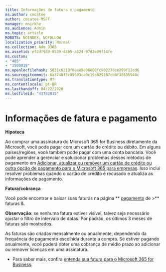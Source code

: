 ```yaml
---
title: Informações de fatura e pagamento
ms.author: cmcatee
author: cmcatee-MSFT
manager: mnirkhe
ms.audience: Admin
ms.topic: article
ROBOTS: NOINDEX, NOFOLLOW
localization_priority: Normal
ms.collection: Adm_O365
ms.assetid: ef2df989-8539-48b5-a324-97d2e09f14fe
ms.custom:
- "485"
- "1500018"
ms.openlocfilehash: 5031c6218f8eee9e06e08fc902270ce299f12ed6
ms.sourcegitcommit: 6a3748f5c05693ca0c19a829287cb8f30635940c
ms.translationtype: MT
ms.contentlocale: pt-BR
ms.lasthandoff: 04/22/2020
ms.locfileid: "43783815"
---
```

# <a name="invoice-and-payment-information"></a>Informações de fatura e pagamento

**Hipoteca**

Ao comprar uma assinatura do Microsoft 365 for Business diretamente da Microsoft, você pode pagar com um cartão de crédito ou débito.  Em alguns países/regiões, você também pode pagar com uma conta bancária.  Você pode aprender a gerenciar e solucionar problemas desses métodos de pagamento em [Adicionar, atualizar ou remover um cartão de crédito ou outra opção de pagamento para o Microsoft 365 para empresas](https://go.microsoft.com/fwlink/?linkid=2118133).  Isso inclui resolver problemas quando o cartão de crédito é recusado e atualiza as informações de pagamento.

**Fatura/cobrança**

Você pode encontrar e baixar suas faturas na página ** [pagamento](https://go.microsoft.com/fwlink/p/?linkid=848039) de >** faturas &.  

**Observação**: se nenhuma fatura estiver visível, talvez seja necessário ajustar o filtro de intervalo de datas.  Por padrão, os últimos 3 meses de faturas são mostrados.

As faturas são criadas mensalmente ou anualmente, dependendo da frequência de pagamento escolhida durante a compra.  Se estiver pagando anualmente, você poderá obter uma cobrança de médio prazo ao adicionar ou remover licenças em uma assinatura.
 
- Para saber mais, confira [entenda sua fatura para o Microsoft 365 for Business](https://go.microsoft.com/fwlink/?linkid=2119101).
